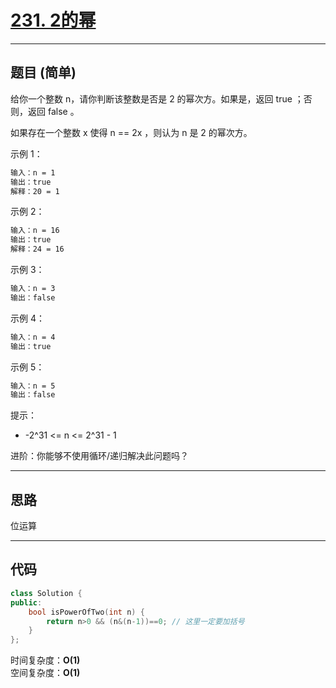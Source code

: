 # [231. 2的幂](https://leetcode.cn/problems/power-of-two/description/)

---

## 题目 (简单)

给你一个整数 n，请你判断该整数是否是 2 的幂次方。如果是，返回 true ；否则，返回 false 。  

如果存在一个整数 x 使得 n == 2x ，则认为 n 是 2 的幂次方。  

示例 1：  

```markdown
输入：n = 1
输出：true
解释：20 = 1
```

示例 2：  

```markdown
输入：n = 16
输出：true
解释：24 = 16
```

示例 3：  

```markdown
输入：n = 3
输出：false
```

示例 4：  

```markdown
输入：n = 4
输出：true
```

示例 5：  

```markdown
输入：n = 5
输出：false
```

提示：  

- -2^31 <= n <= 2^31 - 1

进阶：你能够不使用循环/递归解决此问题吗？

---

## 思路

位运算

---

## 代码

```C++
class Solution {
public:
    bool isPowerOfTwo(int n) {
        return n>0 && (n&(n-1))==0; // 这里一定要加括号
    }
};
```

时间复杂度：**O(1)**  
空间复杂度：**O(1)**
